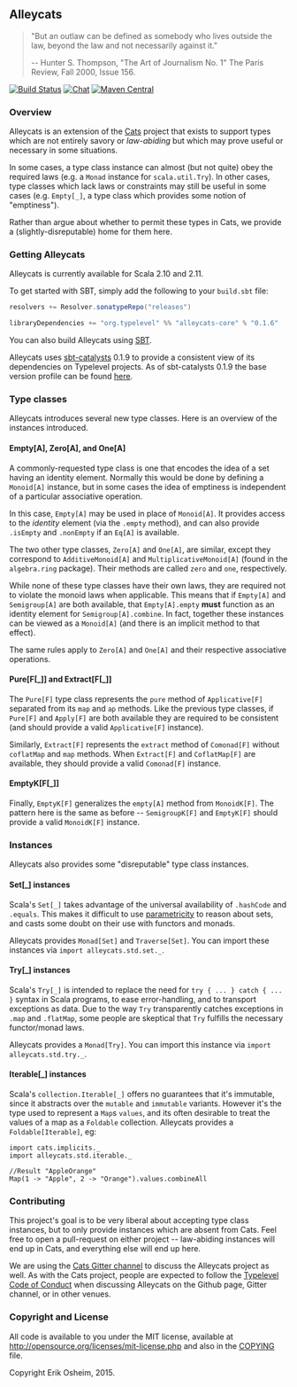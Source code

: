 ## Alleycats

> "But an outlaw can be defined as somebody who lives outside the law,
> beyond the law and not necessarily against it."
>
> -- Hunter S. Thompson, "The Art of Journalism No. 1"
>    The Paris Review, Fall 2000, Issue 156.

[![Build Status](https://api.travis-ci.org/non/alleycats.png)](https://travis-ci.org/non/alleycats)
[![Chat](https://badges.gitter.im/Join%20Chat.svg)](https://gitter.im/non/alleycats)
[![Maven Central](https://img.shields.io/maven-central/v/org.typelevel/alleycats_2.11.svg)](https://maven-badges.herokuapp.com/maven-central/org.typelevel/alleycats_2.11)

### Overview

Alleycats is an extension of the [Cats](http://github.com/non/cats)
project that exists to support types which are not entirely savory or
*law-abiding* but which may prove useful or necessary in some
situations.

In some cases, a type class instance can almost (but not quite) obey
the required laws (e.g. a `Monad` instance for `scala.util.Try`). In
other cases, type classes which lack laws or constraints may still be
useful in some cases (e.g. `Empty[_]`, a type class which provides
some notion of "emptiness").

Rather than argue about whether to permit these types in Cats, we
provide a (slightly-disreputable) home for them here.

### Getting Alleycats

Alleycats is currently available for Scala 2.10 and 2.11.

To get started with SBT, simply add the following to your `build.sbt`
file:

```scala
resolvers += Resolver.sonatypeRepo("releases")

libraryDependencies += "org.typelevel" %% "alleycats-core" % "0.1.6"
```

You can also build Alleycats using
[SBT](http://www.scala-sbt.org/0.13/tutorial/index.html).

Alleycats uses [sbt-catalysts][] 0.1.9 to provide a consistent view of
its dependencies on Typelevel projects. As of sbt-catalysts 0.1.9 the
base version profile can be found [here][typelevel-deps].

[sbt-catalysts]: https://github.com/typelevel/sbt-catalysts
[typelevel-deps]: https://github.com/typelevel/sbt-catalysts/blob/master/src/main/scala/org/typelevel/TypelevelDeps.scala


### Type classes

Alleycats introduces several new type classes. Here is an overview of
the instances introduced.

#### Empty[A], Zero[A], and One[A]

A commonly-requested type class is one that encodes the idea of a set
having an identity element. Normally this would be done by defining a
`Monoid[A]` instance, but in some cases the idea of emptiness is
independent of a particular associative operation.

In this case, `Empty[A]` may be used in place of `Monoid[A]`. It
provides access to the *identity* element (via the `.empty` method),
and can also provide `.isEmpty` and `.nonEmpty` if an `Eq[A]` is
available.

The two other type classes, `Zero[A]` and `One[A]`, are similar,
except they correspond to `AdditiveMonoid[A]` and
`MultiplicativeMonoid[A]` (found in the `algebra.ring` package). Their
methods are called `zero` and `one`, respectively.

While none of these type classes have their own laws, they are
required not to violate the monoid laws when applicable. This means
that if `Empty[A]` and `Semigroup[A]` are both available, that
`Empty[A].empty` **must** function as an identity element for
`Semigroup[A].combine`. In fact, together these instances can be
viewed as a `Monoid[A]` (and there is an implicit method to that
effect).

The same rules apply to `Zero[A]` and `One[A]` and their respective
associative operations.

#### Pure[F[\_]] and Extract[F[\_]]

The `Pure[F]` type class represents the `pure` method of
`Applicative[F]` separated from its `map` and `ap` methods. Like the
previous type classes, if `Pure[F]` and `Apply[F]` are both available
they are required to be consistent (and should provide a valid
`Applicative[F]` instance).

Similarly, `Extract[F]` represents the `extract` method of
`Comonad[F]` without `coflatMap` and `map` methods. When `Extract[F]`
and `CoflatMap[F]` are available, they should provide a valid
`Comonad[F]` instance.

#### EmptyK[F[\_]]

Finally, `EmptyK[F]` generalizes the `empty[A]` method from
`MonoidK[F]`. The pattern here is the same as before --
`SemigroupK[F]` and `EmptyK[F]` should provide a valid `MonoidK[F]`
instance.

### Instances

Alleycats also provides some "disreputable" type class instances.

#### Set[\_] instances

Scala's `Set[_]` takes advantage of the universal availability of
`.hashCode` and `.equals`. This makes it difficult to use
[parametricity](http://failex.blogspot.jp/2013/06/fake-theorems-for-free.html)
to reason about sets, and casts some doubt on their use with functors
and monads.

Alleycats provides `Monad[Set]` and `Traverse[Set]`. You can import
these instances via `import alleycats.std.set._`.

#### Try[\_] instances

Scala's `Try[_]` is intended to replace the need for `try { ... }
catch { ... }` syntax in Scala programs, to ease error-handling, and
to transport exceptions as data. Due to the way `Try` transparently
catches exceptions in `.map` and `.flatMap`, some people are skeptical
that `Try` fulfills the necessary functor/monad laws.

Alleycats provides a `Monad[Try]`. You can import this instance via
`import alleycats.std.try._`.

#### Iterable[\_] instances

Scala's `collection.Iterable[_]` offers no guarantees that it's immutable, 
since it abstracts over the `mutable` and `immutable` variants. However it's 
the type used to represent a `Map`s `values`, and its often desirable to treat the 
values of a map as a `Foldable` collection. Alleycats provides a `Foldable[Iterable]`, eg:

```
import cats.implicits._
import alleycats.std.iterable._

//Result "AppleOrange"
Map(1 -> "Apple", 2 -> "Orange").values.combineAll
```

### Contributing

This project's goal is to be very liberal about accepting type class
instances, but to only provide instances which are absent from
Cats. Feel free to open a pull-request on either project --
law-abiding instances will end up in Cats, and everything else will
end up here.

We are using the [Cats Gitter channel](https://gitter.im/non/cats) to
discuss the Alleycats project as well. As with the Cats project,
people are expected to follow the
[Typelevel Code of Conduct](http://typelevel.org/conduct.html) when
discussing Alleycats on the Github page, Gitter channel, or in other
venues.

### Copyright and License

All code is available to you under the MIT license, available at
http://opensource.org/licenses/mit-license.php and also in the
[COPYING](COPYING) file.

Copyright Erik Osheim, 2015.
